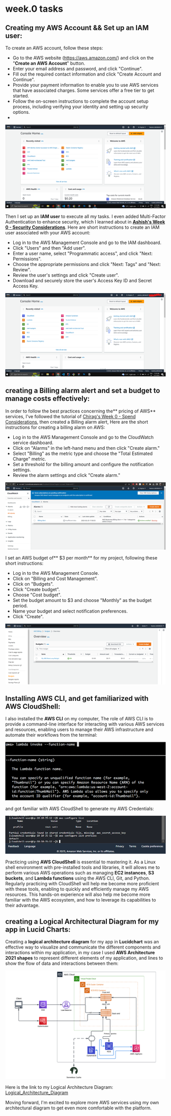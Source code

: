 # week.0 tasks
## Creating my AWS Account && Set up an IAM user:
To create an AWS account, follow these steps:
+ Go to the AWS website (https://aws.amazon.com/) and click on the "**Create an AWS Account**" button.
+ Enter your email address and password, and click "Continue".
+ Fill out the required contact information and click "Create Account and Continue".
+ Provide your payment information to enable you to use AWS services that have associated charges. Some services offer a free tier to get started.
+ Follow the on-screen instructions to complete the account setup process, including verifying your identity and setting up security options.
+ 

![My AWS Account](/Docs/Assets/aws_account.png)

 Then I set up an **IAM user** to execute all my tasks. I even added Multi-Factor Authentication to enhance security, which I learned about in [**Ashish's Week 0 - Security Considerations**](https://www.youtube.com/watch?v=4EMWBYVggQI&list=PLBfufR7vyJJ7k25byhRXJldB5AiwgNnWv&index=15). 
 Here are short instructions to create an IAM user associated with your AWS account:
+ Log in to the AWS Management Console and go to the IAM dashboard.
+ Click "Users" and then "Add user".
+ Enter a user name, select "Programmatic access", and click "Next: Permissions".
+ Choose the appropriate permissions and click "Next: Tags" and "Next: Review".
+ Review the user's settings and click "Create user".
+ Download and securely store the user's Access Key ID and Secret Access Key.

![IAM user associated to my account](/Docs/Assets/aws_iam.png)


## creating a Billing alarm alert and set a budget to manage costs effectively:
In order to follow the best practices concerning the** pricing of AWS** services, I've followed the tutorial of [Chirag's Week 0 - Spend Considerations](https://www.youtube.com/watch?v=OVw3RrlP-sI&list=PLBfufR7vyJJ7k25byhRXJldB5AiwgNnWv&index=13), then created a Billing alarm alert, Here are the short instructions for creating a billing alarm on AWS:
+ Log in to the AWS Management Console and go to the CloudWatch service dashboard.
+ Click on "Alarms" in the left-hand menu and then click "Create alarm."
+ Select "Billing" as the metric type and choose the "Total Estimated Charge" metric.
+ Set a threshold for the billing amount and configure the notification settings.
+ Review the alarm settings and click "Create alarm."

![Billing Alarm](/Docs/Assets/billing_alarm.png)

I set an AWS budget of** $3 per month** for my project, following these short instructions:

+ Log in to the AWS Management Console.
+ Click on "Billing and Cost Management".
+ Click on "Budgets".
+ Click "Create budget".
+ Choose "Cost budget".
+ Set the budget amount to $3 and choose "Monthly" as the budget period.
+ Name your budget and select notification preferences.
+ Click "Create".

![Billing Alarm](/Docs/Assets/Bootcamp_Budget.png)


## Installing AWS CLI, and get familiarized with AWS CloudShell:
I also installed the **AWS CLI** on my computer, The role of AWS CLI is to provide a command-line interface for interacting with various AWS services and resources, enabling users to manage their AWS infrastructure and automate their workflows from the terminal:

![Billing Alarm](/Docs/Assets/aws_cli.png)

 and got familiar with AWS CloudShell to generate my AWS Credentials:
 
 ![Billing Alarm](/Docs/Assets/Generate_Credentials.png)
 
Practicing using **AWS CloudShell** is essential to mastering it. As a Linux shell environment with pre-installed tools and libraries, it will allows me to perform various AWS operations such as managing **EC2 instances**, **S3 buckets**, and **Lambda functions** using the AWS CLI, Git, and Python. Regularly practicing with CloudShell will help me become more proficient with these tools, enabling to quickly and efficiently manage my AWS resources. This hands-on experience will also help me become more familiar with the AWS ecosystem, and how to leverage its capabilities to their advantage.


## creating a Logical Architectural Diagram for my app in Lucid Charts:
Creating a **logical architecture diagram** for my app in **Lucidchart** was an effective way to visualize and communicate the different components and interactions within my application, in my case I used **AWS Architecture 2021 shapes** to represent different elements of my application, and lines to show the flow of data and interactions between them: 

![Logical_Architecture_Diagram](/Docs/Assets/architecture_diagram.png)

Here is the link to my Logical Architecture Diagram: [Logical_Architecture_Diagram](https://lucid.app/lucidchart/4c72a1e1-4824-43eb-93f5-4e93a0e53e8e/edit?viewport_loc=-1219%2C-11%2C2750%2C1276%2C0_0&invitationId=inv_fd78f6b7-dc8e-4a31-8c2f-c2494d3b37d2)

Moving forward, I'm excited to explore more AWS services using my own architectural diagram to get even more comfortable with the platform.






 
 
 
 
 
 
 
 
 
